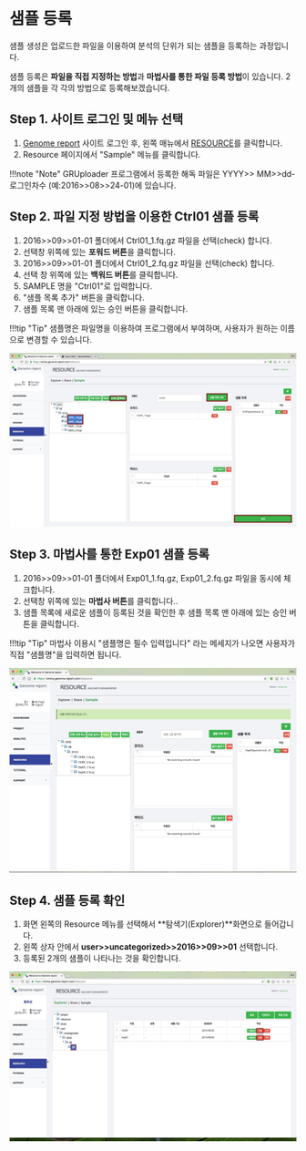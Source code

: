 # 샘플 등록

샘플 생성은 업로드한 파일을 이용하여 분석의 단위가 되는 샘플을 등록하는 과정입니다. 

샘플 등록은 **파일을 직접 지정하는 방법**과 **마법사를 통한 파일 등록 방법**이 있습니다. 2개의 샘플을 각 각의 방법으로 등록해보겠습니다.


## Step 1. 사이트 로그인 및 메뉴 선택

1. <a href="https://omics.genome-report.com/member" target="_blank">Genome report</a> 사이트 로그인 후, 왼쪽 매뉴에서 <a href="https://omics.genome-report.com/resource" target="_blank">RESOURCE</a>를 클릭합니다.
2. Resource 페이지에서 "Sample" 메뉴를 클릭합니다.

!!!note "Note"
    GRUploader 프로그램에서 등록한 해독 파일은  YYYY>> MM>>dd-로그인차수 (예:2016>>08>>24-01)에 있습니다.


## Step 2. 파일 지정 방법을 이용한 Ctrl01 샘플 등록 

1. 2016>>09>>01-01 폴더에서 Ctrl01_1.fq.gz 파일을 선택(check) 합니다.
1. 선택창 위쪽에 있는 **포워드 버튼**을 클릭합니다.
1. 2016>>09>>01-01 폴더에서 Ctrl01_2.fq.gz 파일을 선택(check) 합니다.
1. 선택 창 위쪽에 있는 **백워드 버튼**를 클릭합니다.
1. SAMPLE 명을  "Ctrl01"로 입력합니다.
1. "샘플 목록 추가" 버튼을 클릭합니다.
1. 샘플 목록 맨 아래에 있는 승인 버튼을 클릭합니다.

!!!tip "Tip"
        샘플명은 파일명을 이용하여 프로그램에서 부여하며, 사용자가 원하는 이름으로 변경할 수 있습니다.


![화면](https://github.com/genomereport/gimanual/raw/master/docs/images/sample_screen_1.jpg)


## Step 3. 마법사를 통한 Exp01 샘플 등록

1. 2016>>09>>01-01 폴더에서 Exp01_1.fq.gz, Exp01_2.fq.gz 파일을 동시에 체크합니다.
1. 선택창 위쪽에 있는 **마법사 버튼**를 클릭합니다..
1. 샘플 목록에 새로운 샘플이 등록된 것을 확인한 후 샘플 목록 맨 아래에 있는 승인 버튼을 클릭합니다.

!!!tip "Tip"
    마법사 이용시 "샘플명은 필수 입력입니다" 라는 메세지가 나오면 사용자가 직접 "샘플명"을 입력하면 됩니다.

![화면](https://github.com/genomereport/gimanual/raw/master/docs/images/sample_wizard.jpg)


## Step 4. 샘플 등록 확인

1. 화면 왼쪽의 Resource 메뉴를 선택해서 **탐색기(Explorer)**화면으로 들어갑니다.
1. 왼쪽 상자 안에서 **user>>uncategorized>>2016>>09>>01**  선택합니다. 
1. 등록된 2개의 샘플이 나타나는 것을 확인합니다.


![화면](https://github.com/genomereport/gimanual/raw/master/docs/images/sample_feature_screen1.jpg)

